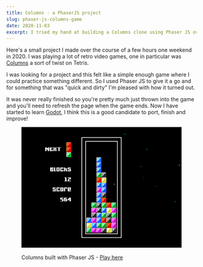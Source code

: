 ```yaml
---
title: Columns - a PhaserJS project
slug: phaser-js-columns-game
date: 2020-11-03
excerpt: I tried my hand at building a Columns clone using Phaser JS over the course of a few hours one weekend back in 2020.
---
```


Here's a small project I made over the course of a few hours one weekend in 2020.  I was playing a lot of retro video games, one in particular was [Columns](https://en.wikipedia.org/wiki/Columns_(video_game)) a sort of twist on Tetris.

I was looking for a project and this felt like a simple enough game where I could practice something different.  So I used Phaser JS to give it a go and for something that was "quick and dirty" I'm pleased with how it turned out.

It was never really finished so you're pretty much just thrown into the game and you'll need to refresh the page when the game ends.  Now I have started to learn [Godot](https://godotengine.org/), I think this is a good candidate to port, finish and improve!

<figure class="md:-mx-12">

![Columns built with Phaser](./columns.png)
<figcaption class="text-center">Columns built with Phaser JS - <a href="https://columns.wtsn.dev" target="_blank">Play here</a></figacaption>
</figure>